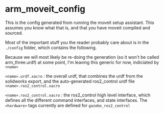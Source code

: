 # arm_moveit_config

This is the config generated from running the moveit setup assistant. This assumes you know what that is, and that you have moveit compiled and sourced.

Most of the important stuff you the reader probably care about is in the `./config` folder, which contains the following.

Because we will most likely be re-doing the generation (so it won't be called arm_three.urdf) at some point, I'm leaving this generic for now, indiciated by `<name>`

`<name>.urdf.xacro`
: the overall urdf, that combines the urdf from the solidworks export, and the auto-generated ros2_control urdf file `<name>.ros2_control.xacro`

`<name>.ros2_control.xacro`
: the ros2_control high level interface, which defines all the different command interfaces, and state interfaces. The `<hardware>` tags currently are defined for `gazebo_ros2_control`
